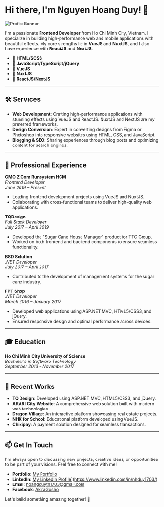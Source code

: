 # Hi there, I'm Nguyen Hoang Duy! 👋

![Profile Banner](https://your-image-url.com/banner.png)

I'm a passionate **Frontend Developer** from Ho Chi Minh City, Vietnam. I specialize in building high-performance web and mobile applications with beautiful effects. My core strengths lie in **VueJS** and **NuxtJS**, and I also have experience with **ReactJS** and **NextJS**.

- 🌟 **HTML/SCSS**
- 🌟 **JavaScript/TypeScript/jQuery**
- 🌟 **VueJS**
- 🌟 **NuxtJS**
- 🌟 **ReactJS/NextJS**

---

## 🛠️ Services

- **Web Development**: Crafting high-performance applications with stunning effects using VueJS and ReactJS. NuxtJS and NextJS are my preferred frameworks.
- **Design Conversion**: Expert in converting designs from Figma or Photoshop into responsive websites using HTML, CSS, and JavaScript.
- **Blogging & SEO**: Sharing experiences through blog posts and optimizing content for search engines.

---

## 💼 Professional Experience

**GMO Z.Com Runsystem HCM**  
*Frontend Developer*  
*June 2019 – Present*  
- Leading frontend development projects using VueJS and NuxtJS.
- Collaborating with cross-functional teams to deliver high-quality web applications.

**TQDesign**  
*Full Stack Developer*  
*July 2017 – April 2019*  
- Developed the "Sugar Cane House Manager" product for TTC Group.
- Worked on both frontend and backend components to ensure seamless functionality.

**BSD Solution**  
*.NET Developer*  
*July 2017 – April 2017*  
- Contributed to the development of management systems for the sugar cane industry.

**FPT Shop**  
*.NET Developer*  
*March 2016 – January 2017*  
- Developed web applications using ASP.NET MVC, HTML5/CSS3, and jQuery.
- Ensured responsive design and optimal performance across devices.

---

## 🎓 Education

**Ho Chi Minh City University of Science**  
*Bachelor's in Software Technology*  
*September 2013 – November 2017*

---

## 🌟 Recent Works

- **TQ Design**: Developed using ASP.NET MVC, HTML5/CSS3, and jQuery.
- **AKARI City Website**: A comprehensive web solution built with modern web technologies.
- **Dragon Village**: An interactive platform showcasing real estate projects.
- **NHK for School**: Educational platform developed using VueJS.
- **Chikipay**: A payment solution designed for seamless transactions.

---

## 📫 Get In Touch

I'm always open to discussing new projects, creative ideas, or opportunities to be part of your visions. Feel free to connect with me!

- **Portfolio**: [My Portfolio](https://nhduy1703.vercel.app/)
- **LinkedIn**: [My LinkedIn Profile](https://linkedin.com/in/your-profile)](https://www.linkedin.com/in/nhduy1703/)
- **Email**: [hoangduytn1703@gmail.com](mailto:hoangduytn1703@gmail.com)
- **Facebook**: [AkiraGosho](https://www.facebook.com/AkiraGosho1703/)

Let's build something amazing together! 🚀
